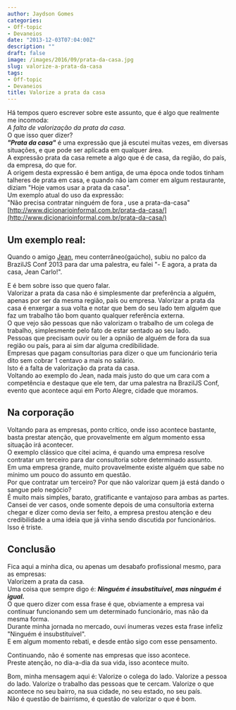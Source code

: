 ```yaml
---
author: Jaydson Gomes
categories:
- Off-topic
- Devaneios
date: "2013-12-03T07:04:00Z"
description: ""
draft: false
image: /images/2016/09/prata-da-casa.jpg
slug: valorize-a-prata-da-casa
tags:
- Off-topic
- Devaneios
title: Valorize a prata da casa
---
```


Há tempos quero escrever sobre este assunto, que é algo que realmente me incomoda:  
_A falta de valorização da prata da casa._  
O que isso quer dizer?  
__*"Prata da casa"*__ é uma expressão que já escutei muitas vezes, em diversas situações, e que pode ser aplicada em qualquer área.  
A expressão prata da casa remete a algo que é de casa, da região, do país, da empresa, do que for.  
A origem desta expressão é bem antiga, de uma época onde todos tinham talheres de prata em casa, e quando não iam comer em algum restaurante, diziam "Hoje vamos usar a prata da casa".  
Um exemplo atual do uso da expressão:  
"Não precisa contratar ninguém de fora , use a prata-da-casa"  
[http://www.dicionarioinformal.com.br/prata-da-casa/](http://www.dicionarioinformal.com.br/prata-da-casa/)  

## Um exemplo real:  
Quando o amigo [Jean](http://twitter.com/jcemer), meu conterrâneo(gaúcho), subiu no palco da BrazilJS Conf 2013 para dar uma palestra, eu falei "- E agora, a prata da casa, Jean Carlo!".  

E é bem sobre isso que quero falar.  
Valorizar a prata da casa não é simplesmente dar preferência a alguém, apenas por ser da mesma região, país ou empresa.  Valorizar a prata da casa é enxergar a sua volta e notar que bem do seu lado tem alguém que faz um trabalho tão bom quanto qualquer referência externa.  
O que vejo são pessoas que não valorizam o trabalho de um colega de trabalho, simplesmente pelo fato de estar sentado ao seu lado.  
Pessoas que precisam ouvir ou ler a opnião de alguém de fora da sua região ou país, para ai sim dar alguma credibilidade.  
Empresas que pagam consultorias para dizer o que um funcionário teria dito sem cobrar 1 centavo a mais no salário.  
Isto é a falta de valorização da prata da casa.  
Voltando ao exemplo do Jean, nada mais justo do que um cara com a competência e destaque que ele tem, dar uma palestra na BrazilJS Conf, evento que acontece aqui em Porto Alegre, cidade que moramos.  

## Na corporação
Voltando para as empresas, ponto crítico, onde isso acontece bastante, basta prestar atenção, que provavelmente em algum momento essa situação irá acontecer.  
O exemplo clássico que citei acima, é quando uma empresa resolve contratar um terceiro para dar consultoria sobre determinado assunto.  
Em uma empresa grande, muito provavelmente existe alguém que sabe no mínimo um pouco do assunto em questão.  
Por que contratar um terceiro? Por que não valorizar quem já está dando o sangue pelo negócio?  
É muito mais simples, barato, gratificante e vantajoso para ambas as partes.  
Cansei de ver casos, onde somente depois de uma consultoria externa chegar e dizer como devia ser feito, a empresa prestou atenção e deu credibilidade a uma ideia que já vinha sendo discutida por funcionários.  
Isso é triste.  

## Conclusão
Fica aqui a minha dica, ou apenas um desabafo profissional mesmo, para as empresas:  
Valorizem a prata da casa.  
Uma coisa que sempre digo é: __*Ninguém é insubstituível, mas ninguém é igual.*__  
O que quero dizer com essa frase é que, obviamente a empresa vai continuar funcionando sem um determinado funcionário, mas não da mesma forma.  
Durante minha jornada no mercado, ouvi ínumeras vezes esta frase infeliz "Ninguém é insubstituível".  
E em algum momento rebati, e desde então sigo com esse pensamento.  
 
Continuando, não é somente nas empresas que isso acontece.  
Preste atenção, no dia-a-dia da sua vida, isso acontece muito.  

Bom, minha mensagem aqui é: Valorize o colega do lado. Valorize a pessoa do lado. Valorize o trabalho das pessoas que te cercam. Valorize o que acontece no seu bairro, na sua cidade, no seu estado, no seu país.  
Não é questão de bairrismo, é questão de valorizar o que é bom.  
